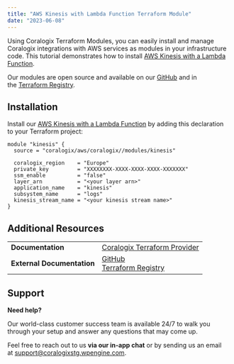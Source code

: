 ```yaml
---
title: "AWS Kinesis with Lambda Function Terraform Module"
date: "2023-06-08"
---
```


Using Coralogix Terraform Modules, you can easily install and manage Coralogix integrations with AWS services as modules in your infrastructure code. This tutorial demonstrates how to install [AWS Kinesis with a Lambda Function](https://coralogixstg.wpengine.com/docs/aws-kinesis-with-lambda-function/).

Our modules are open source and available on our [GitHub](https://github.com/coralogix/terraform-coralogix-aws/tree/master/modules/cloudtrail) and in the [Terraform Registry](https://registry.terraform.io/modules/coralogix/aws/coralogix/latest).

## Installation

Install our [](https://coralogixstg.wpengine.com/docs/aws-vpc-flow-logs/)[](https://coralogixstg.wpengine.com/docs/aws-vpc-flow-logs/)[AWS Kinesis with a Lambda Function](https://coralogixstg.wpengine.com/docs/aws-kinesis-with-lambda-function/) by adding this declaration to your Terraform project:

```
module "kinesis" {
  source = "coralogix/aws/coralogix//modules/kinesis"

  coralogix_region    = "Europe"
  private_key         = "XXXXXXXX-XXXX-XXXX-XXXX-XXXXXXX"
  ssm_enable          = "false"
  layer_arn           = "<your layer arn>"
  application_name    = "kinesis"
  subsystem_name      = "logs"
  kinesis_stream_name = "<your kinesis stream name>"
}
```

## Additional Resources

<table><tbody><tr><td><strong>Documentation</strong></td><td><a href="https://coralogixstg.wpengine.com/docs/coralogix-terraform-provider/" target="_blank" rel="noreferrer noopener">Coralogix Terraform Provider</a></td></tr><tr><td><strong>External Documentation</strong></td><td><a href="https://github.com/coralogix/terraform-coralogix-aws/tree/master/modules/cloudtrail" target="_blank" rel="noreferrer noopener">GitHub</a><br><a href="https://registry.terraform.io/modules/coralogix/aws/coralogix/latest" target="_blank" rel="noreferrer noopener">Terraform Registry</a></td></tr></tbody></table>

## S**upport**

**Need help?**

Our world-class customer success team is available 24/7 to walk you through your setup and answer any questions that may come up.

Feel free to reach out to us **via our in-app chat** or by sending us an email at [support@coralogixstg.wpengine.com](mailto:support@coralogixstg.wpengine.com).
